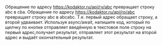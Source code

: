 Обращение по адресу https://kodaktor.ru/api/rv/abc превращает строку abc в cba. Обращение по адресу https://kodaktor.ru/api/rp/abc превращает строку abc в abcabc. Т.е. первый адрес обращает строку, а второй удваивает. Используя async/await, напишите код, который по щелчку по кнопке отправляет введённую в текстовое поле строку на первый адрес,получает результат, отправляет этот результат на второй адрес и выдаёт окончательный результат.
